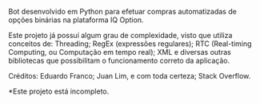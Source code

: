 Bot desenvolvido em Python para efetuar compras automatizadas de opções binárias na plataforma IQ Option.

Este projeto já possuí algum grau de complexidade, visto que utiliza conceitos de: Threading; RegEx (expressões regulares); RTC (Real-timing Computing, ou Computação em tempo real); XML e diversas outras bibliotecas que possibilitam o funcionamento correto da aplicação.

Créditos: Eduardo Franco; Juan Lim, e com toda certeza; Stack Overflow.

*Este projeto está incompleto.
